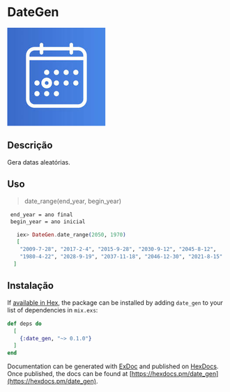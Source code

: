 # DateGen

![alt-text](date.jpeg)

## Descrição
Gera datas aleatórias.

## Uso
 > date_range(end_year, begin_year)
 
```
 end_year = ano final
 begin_year = ano inicial
```
 
```Elixir
   iex> DateGen.date_range(2050, 1970)
   [  
    "2009-7-28", "2017-2-4", "2015-9-28", "2030-9-12", "2045-8-12", 
    "1980-4-22", "2028-9-19", "2037-11-18", "2046-12-30", "2021-8-15"
  ]
```

## Instalação

If [available in Hex](https://hex.pm/docs/publish), the package can be installed
by adding `date_gen` to your list of dependencies in `mix.exs`:

```elixir
def deps do
  [
    {:date_gen, "~> 0.1.0"}
  ]
end
```

Documentation can be generated with [ExDoc](https://github.com/elixir-lang/ex_doc)
and published on [HexDocs](https://hexdocs.pm). Once published, the docs can
be found at [https://hexdocs.pm/date_gen](https://hexdocs.pm/date_gen).
